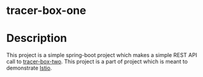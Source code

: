 # tracer-box-one

# Description

This project is a simple spring-boot project which makes a simple REST API call to [tracer-box-two](https://github.com/saurin-tech/tracer-box-two).
This project is a part of project which is meant to demonstrate [Istio](https://istio.io).